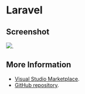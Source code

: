 # Laravel



## Screenshot
![](https://raw.githubusercontent.com/gerane/VSCodeThemes/master/gerane.Theme-Laravel/screenshot.png).


## More Information
* [Visual Studio Marketplace](https://marketplace.visualstudio.com/items/gerane.Theme-Laravel).
* [GitHub repository](https://github.com/gerane/VSCodeThemes).
